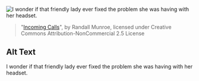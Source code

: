 ![I wonder if that friendly lady ever fixed the problem she was having with her headset.](https://imgs.xkcd.com/comics/incoming_calls.png)
> "[Incoming Calls](https://xkcd.com/2053/)", by Randall Munroe, licensed under Creative Commons Attribution-NonCommercial 2.5 License

## Alt Text
I wonder if that friendly lady ever fixed the problem she was having with her headset.
